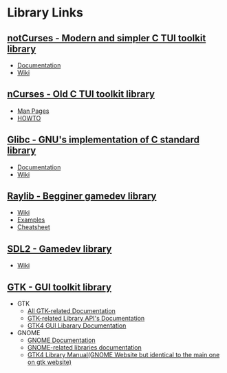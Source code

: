 # Library Links
## [notCurses - Modern and simpler C TUI toolkit library](https://github.com/dankamongmen/notcurses)
* [Documentation](https://nick-black.com/htp-notcurses.pdf)
* [Wiki](https://nick-black.com/dankwiki/index.php/Notcurses)

## [nCurses - Old C TUI toolkit library](https://invisible-island.net/ncurses/announce.html)
* [Man Pages](https://invisible-island.net/ncurses/man/ncurses.3x.html)
* [HOWTO](https://tldp.org/HOWTO/NCURSES-Programming-HOWTO/)


## [Glibc - GNU's implementation of C standard library](https://www.gnu.org/software/libc/)
* [Documentation](https://www.gnu.org/software/libc/manual/)
* [Wiki](https://sourceware.org/glibc/wiki/HomePage)


## [Raylib - Begginer gamedev library](https://www.raylib.com/)
* [Wiki](https://github.com/raysan5/raylib/wiki)
* [Examples](https://www.raylib.com/examples.html)
* [Cheatsheet](https://www.raylib.com/cheatsheet/cheatsheet.html)


## [SDL2 - Gamedev library](https://www.libsdl.org/)
* [Wiki](https://wiki.libsdl.org/FrontPage)


## [GTK - GUI toolkit library](https://www.gtk.org/)
* GTK
	* [All GTK-related Documentation](https://www.gtk.org/docs/)
	* [GTK-related Library API's Documentation](https://www.gtk.org/docs/apis/)
	* [GTK4 GUI Libarary Documentation](https://docs.gtk.org/gtk4/)
* GNOME
	* [GNOME Documentation](https://developer.gnome.org/)
	* [GNOME-related libraries documentation](https://developer.gnome.org/references)
	* [GTK4 Library Manual(GNOME Website but identical to the main one on gtk website)](https://developer.gnome.org/gtk4/stable/)